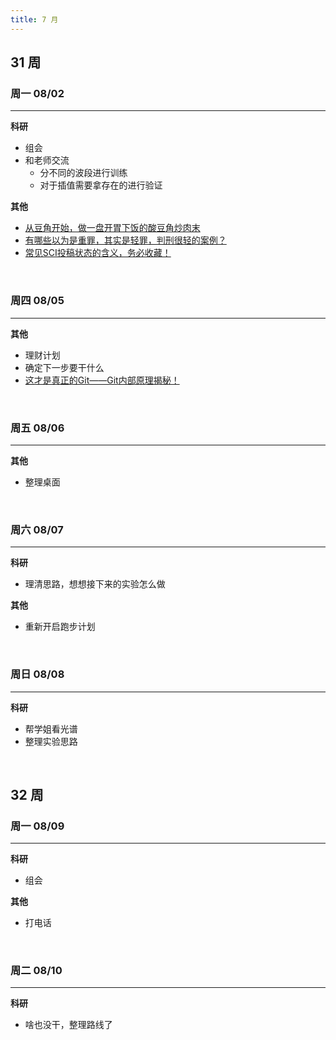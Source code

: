 ```yaml
---
title: 7 月
---
```


## 31 周

### 周一 08/02

---

**科研**

- 组会
- 和老师交流
  - 分不同的波段进行训练
  - 对于插值需要拿存在的进行验证

**其他**

- [从豆角开始，做一盘开胃下饭的酸豆角炒肉末](https://daily.zhihu.com/story/9738690)
- [有哪些以为是重罪，其实是轻罪，判刑很轻的案例？](https://daily.zhihu.com/story/9738699)
- [常见SCI投稿状态的含义，务必收藏！](https://iseex.github.io/2021-07/SCI-submitting-status/)

<br />

### 周四 08/05

---

**其他**

- 理财计划
- 确定下一步要干什么
- [这才是真正的Git——Git内部原理揭秘！](https://zhuanlan.zhihu.com/p/96631135)

<br />

### 周五 08/06

---

**其他**

- 整理桌面

<br />

### 周六 08/07

---

**科研**

- 理清思路，想想接下来的实验怎么做

**其他**

- 重新开启跑步计划

<br />

### 周日 08/08

---

**科研**

- 帮学姐看光谱
- 整理实验思路

<br />

## 32 周

### 周一 08/09

---

**科研**

- 组会

**其他**

- 打电话

<br />

### 周二 08/10

---

**科研**

- 啥也没干，整理路线了
